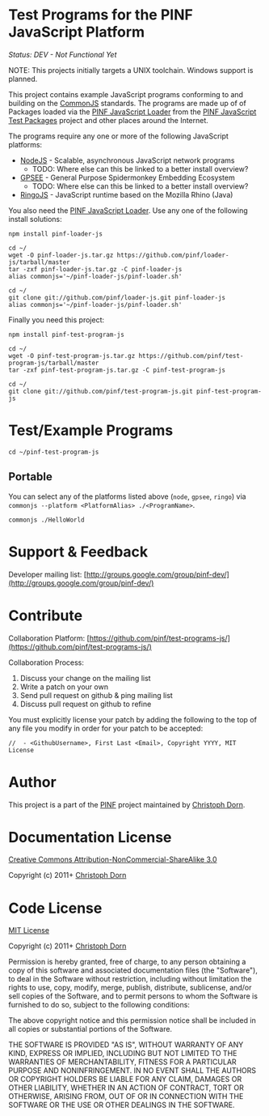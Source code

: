 Test Programs for the PINF JavaScript Platform
==============================================

*Status: DEV - Not Functional Yet*

NOTE: This projects initially targets a UNIX toolchain. Windows support is planned.

This project contains example JavaScript programs conforming to and building
on the [CommonJS](http://commonjs.org/) standards. The programs are made up of
of Packages loaded via the [PINF JavaScript Loader](https://github.com/pinf/loader-js)
from the [PINF JavaScript Test Packages](https://github.com/pinf/test-package-js) 
project and other places around the Internet.

The programs require any one or more of the following JavaScript platforms:

  * [NodeJS](http://nodejs.org/) - Scalable, asynchronous JavaScript network programs
    * TODO: Where else can this be linked to a better install overview?
  * [GPSEE](http://code.google.com/p/gpsee/wiki/Building) - General Purpose Spidermonkey Embedding Ecosystem
    * TODO: Where else can this be linked to a better install overview?
  * [RingoJS](http://ringojs.org/downloads) - JavaScript runtime based on the Mozilla Rhino (Java)

You also need the [PINF JavaScript Loader](https://github.com/pinf/loader-js). Use
any one of the following install solutions:

    npm install pinf-loader-js
    
    cd ~/
    wget -O pinf-loader-js.tar.gz https://github.com/pinf/loader-js/tarball/master
    tar -zxf pinf-loader-js.tar.gz -C pinf-loader-js
    alias commonjs='~/pinf-loader-js/pinf-loader.sh'
    
    cd ~/
    git clone git://github.com/pinf/loader-js.git pinf-loader-js
    alias commonjs='~/pinf-loader-js/pinf-loader.sh'

Finally you need this project:

    npm install pinf-test-program-js
    
    cd ~/
    wget -O pinf-test-program-js.tar.gz https://github.com/pinf/test-program-js/tarball/master
    tar -zxf pinf-test-program-js.tar.gz -C pinf-test-program-js
    
    cd ~/
    git clone git://github.com/pinf/test-program-js.git pinf-test-program-js


Test/Example Programs
=====================

    cd ~/pinf-test-program-js

Portable
--------

You can select any of the platforms listed above (`node`, `gpsee`, `ringo`) 
via `commonjs --platform <PlatformAlias> ./<ProgramName>`.

    commonjs ./HelloWorld


Support & Feedback
==================

Developer mailing list: [http://groups.google.com/group/pinf-dev/](http://groups.google.com/group/pinf-dev/)


Contribute
==========

Collaboration Platform: [https://github.com/pinf/test-programs-js/](https://github.com/pinf/test-programs-js/)

Collaboration Process:

  1. Discuss your change on the mailing list
  2. Write a patch on your own
  3. Send pull request on github & ping mailing list
  4. Discuss pull request on github to refine

You must explicitly license your patch by adding the following to the top of any file you modify
in order for your patch to be accepted:

    //  - <GithubUsername>, First Last <Email>, Copyright YYYY, MIT License


Author
======

This project is a part of the [PINF](http://www.christophdorn.com/Research/#PINF) project maintained by
[Christoph Dorn](http://www.christophdorn.com/).


Documentation License
=====================

[Creative Commons Attribution-NonCommercial-ShareAlike 3.0](http://creativecommons.org/licenses/by-nc-sa/3.0/)

Copyright (c) 2011+ [Christoph Dorn](http://www.christophdorn.com/)


Code License
============

[MIT License](http://www.opensource.org/licenses/mit-license.php)

Copyright (c) 2011+ [Christoph Dorn](http://www.christophdorn.com/)

Permission is hereby granted, free of charge, to any person obtaining a copy
of this software and associated documentation files (the "Software"), to deal
in the Software without restriction, including without limitation the rights
to use, copy, modify, merge, publish, distribute, sublicense, and/or sell
copies of the Software, and to permit persons to whom the Software is
furnished to do so, subject to the following conditions:

The above copyright notice and this permission notice shall be included in
all copies or substantial portions of the Software.

THE SOFTWARE IS PROVIDED "AS IS", WITHOUT WARRANTY OF ANY KIND, EXPRESS OR
IMPLIED, INCLUDING BUT NOT LIMITED TO THE WARRANTIES OF MERCHANTABILITY,
FITNESS FOR A PARTICULAR PURPOSE AND NONINFRINGEMENT. IN NO EVENT SHALL THE
AUTHORS OR COPYRIGHT HOLDERS BE LIABLE FOR ANY CLAIM, DAMAGES OR OTHER
LIABILITY, WHETHER IN AN ACTION OF CONTRACT, TORT OR OTHERWISE, ARISING FROM,
OUT OF OR IN CONNECTION WITH THE SOFTWARE OR THE USE OR OTHER DEALINGS IN
THE SOFTWARE.
